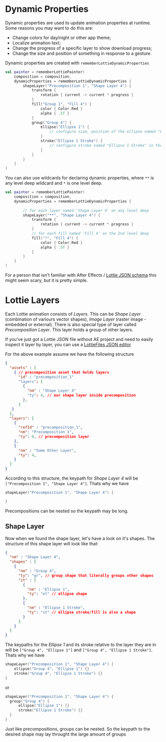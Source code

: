# Dynamic Properties

Dynamic properties are used to update animation properties at runtime. Some reasons you may want to do this are:
- Change colors for day/night or other app theme;
- Localize animation text;
- Change the progress of a specific layer to show download progress;
- Change the size and position of something in response to a gesture.

Dynamic properties are created with `rememberLottieDynamicProperties`

```kotlin
val painter = rememberLottiePainter(
    composition = composition,
    dynamicProperties = rememberLottieDynamicProperties {
        shapeLayer("Precomposition 1", "Shape Layer 4") {
            transform {
                rotation { current -> current * progress }
            }
            fill("Group 1", "Fill 4") {
                color { Color.Red }
                alpha { .5f }
            }
            group("Group 4") {
                ellipse("Ellipse 1") {
                    // configure size, position of the ellipse named "Ellipse 1"
                }
                stroke("Ellipse 1 Stroke") {
                    // configure stroke named "Ellipse 1 Stroke" in the same group
                }
            }
        }
    }
) 
```

You can also use wildcards for declaring dynamic properties, where `**` is any level deep wildcard
and `*` is one level deep.

```kotlin
val painter = rememberLottiePainter(
    composition = composition,
    dynamicProperties = rememberLottieDynamicProperties {
        
        // for each layer named 'Shape Layer 4' on any level deep
        shapeLayer("**", "Shape Layer 4") {
            transform {
                rotation { current -> current * progress }
            }
            // for each fill named 'Fill 4' on the 2nd level deep
            fill("*", "Fill 4") {
                color { Color.Red }
                alpha { .5f }
            }
        }
    }
) 
```

For a person that isn't familiar with After Effects / [Lottie JSON schema](https://lottiefiles.github.io/lottie-docs/schema/) this might seem scary, but it is pretty simple.

# Lottie Layers

Each Lottie animation consists of *Layers*. 
This can be *Shape Layer* (combination of variours vector shapes), *Image Layer* (raster image - embedded or external). 
There is also special type of layer called *Precomposition Layer*. This layer holds a group of other layers.

If you've just got a Lottie JSON file without AE project and need to easily inspect it layer by layer, you can use a [LottieFiles JSON editor](https://lottiefiles.github.io/lottie-docs/playground/json_editor/)

For the above example assume we have the following structure

```json
{
  "assets" : [
    { // precomposition asset that holds layers
      "id" : "precomposition_1"
      "layers": [
        {
          "nm" : "Shape Layer 4"
          "ty": 4, // our shape layer inside precomposition
        },
      ]
   }
  ],
  "layers": [
    { 
      "refId" : "precomposition_1",
      "nm": "Precomposition 1",
      "ty": 0, // precomposition layer
    },
    {
      "nm" : "Some Other Layer",
      "ty": 4,
    }
  ]
}
```

According to this structure, the keypath for *Shape Layer 4* will be `["Precomposition 1", "Shape Layer 4"]`.
Thats why we have 
```kotlin
shapeLayer("Precomposition 1", "Shape Layer 4") {

}
```
Precompositions can be nested so the keypath may be long. 

## Shape Layer

Now when we found the shape layer, let's have a look on it's shapes. The structure of this shape layer will look like that:

```json
{
  "nm" : "Shape Layer 4",
  "shapes" : [
    { 
      "nm" : "Group 4", 
      "ty": "gr", // group shape that literally groups other shapes
      "it" : [
        { 
          "nm" : "Ellipse 1",
          "ty": "el" // ellipse shape
        },
        { 
          "nm" : "Ellipse 1 Stroke",
          "ty": "st" // ellipse stroke/fill is also a shape
        }
      ]
    }
  ]
}
```

The keypaths for the *Ellipse 1* and its stroke relative to the layer they are in will be `["Group 4", "Ellipse 1"]` and `["Group 4", "Ellipse 1 Stroke"]`.
Thats why we have 

```kotlin
shapeLayer("Precomposition 1", "Shape Layer 4") {
    ellipse("Group 4", "Ellipse 1") {}
    stroke("Group 4", "Ellipse 1 Stroke") {}
}
```
or

```kotlin
shapeLayer("Precomposition 1", "Shape Layer 4") {
  group("Group 4") {
      ellipse("Ellipse 1") {}
      stroke("Ellipse 1 Stroke") {}
  }
}
```

Just like precompositions, groups can be nested. So the keypath to the desired shape may lay throught the large amount of groups
